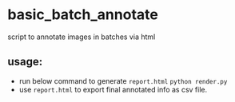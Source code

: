 # basic_batch_annotate
script to annotate images in batches via html

## usage:
* run below command to generate `report.html`
`python render.py`
* use `report.html` to export final annotated info as csv file.
